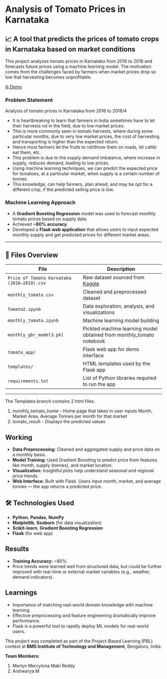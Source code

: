 # Analysis of Tomato Prices in Karnataka

## 📈 A tool that predicts the prices of tomato crops in Karnataka based on market conditions

This project analyzes tomato prices in Karnataka from 2016 to 2018 and forecasts future prices using a machine learning model. The motivation comes from the challenges faced by farmers when market prices drop so low that harvesting becomes unprofitable.

[🌐 Demo](https://drive.google.com/file/d/15CCHZwvlRhmBjlY5jUqNidPYYGhNCo3c/view?usp=sharing) 

### Problem Statement

Analysis of tomato prices in Karnataka from 2016 to 2018/4

- It is heartbreaking to learn that farmers in India sometimes have to let their harvests rot in the field, due to low market prices.
- This is more commonly seen in tomato harvests, where during some particular months, due to very low market prices, the cost of harvesting and transporting is higher than the expected return.
- Hence most farmers let the fruits to rot/throw them on roads, let cattle eat them, etc.
- This problem is due to the supply demand imbalance, where increase in supply, reduces demand, leading to low prices.
- Using machine learning techniques, we can predict the expected price for tomatoes, at a particular market, when supply is a certain number of tonnes.
- This knowledge, can help farmers, plan ahead, and may be opt for a different crop, if the predicted selling price is low.

### Machine Learning Approach

- A **Gradient Boosting Regression** model was used to forecast monthly tomato prices based on supply data.
- Achieved **~80% accuracy**.
- Developed a **Flask web application** that allows users to input expected monthly supply and get predicted prices for different market areas.

---

## 📂 Files Overview

| File | Description |
|------|-------------|
| `Price of Tomato Karnataka (2016–2018).csv` | Raw dataset sourced from [Kaggle](https://www.kaggle.com/vinayreddy4034/vegetablepricetomato) |
| `monthly_tomato.csv` | Cleaned and preprocessed dataset |
| `Tomato2.ipynb` | Data exploration, analysis, and visualizations |
| `monthly_tomato.ipynb` | Machine learning model building |
| `monthly_gbr_model3.pkl` | Pickled machine learning model obtained from monthly_tomato notebook |
| `tomato_app/` | Flask web app for demo interface |
| `templates/` | HTML templates used by the Flask app |
| `requirements.txt` | List of Python libraries required to run the app |

---

The Templates branch contains 2 html files: 
1. monthly_tomato_home - Home page that takes in user inputs Month, Market Area, Average Tonnes per month for that market 
2. tomato_result - Displays the predicted values

## Working

- **Data Preprocessing:** Cleaned and aggregated supply and price data on a monthly basis.
- **Model Training:** Used Gradient Boosting to predict price from features like month, supply (tonnes), and market location.
- **Visualization:** Insightful plots help understand seasonal and regional price trends.
- **Web Interface:** Built with Flask. Users input month, market, and average tonnes — the app returns a predicted price.

## 🛠 Technologies Used

- **Python**, **Pandas**, **NumPy**
- **Matplotlib**, **Seaborn** (for data visualization)
- **Scikit-learn**, **Gradient Boosting Regression**
- **Flask** (for web app)

## Results

- **Training Accuracy:** ~80%
- Price trends were learned well from structured data, but could be further improved with real-time or external market variables (e.g., weather, demand indicators).

## Learnings

- Importance of matching real-world domain knowledge with machine learning.
- Effective preprocessing and feature engineering dramatically improve performance.
- Flask is a powerful tool to rapidly deploy ML models for real-world users.

This project was completed as part of the Project-Based Learning (PBL) contest at **BMS Institute of Technology and Management**, Bengaluru, India.

**Team Members:**
1. Merlyn Mercylona Maki Reddy  
2. Aishwarya M




